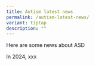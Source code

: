 ```yaml
---
title: Autism latest news
permalink: /autism-latest-news/
variant: tiptap
description: ""
---
```

<p>Here are some news about ASD</p>
<p></p>
<p>In 2024, xxx</p>